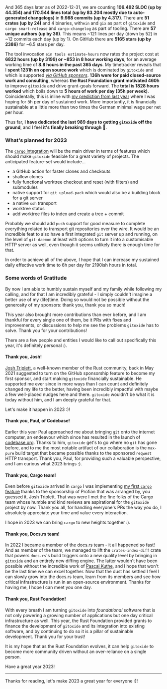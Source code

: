 And 365 days later as of 2022-12-31, we are counting **106.492 SLOC (up by 44.354) and 170.544 lines total (up by 83.204 mostly due to auto-generated changelogs)** in **9.988 commits (up by 4.317)**. There are **51 crates (up by 24)** and 4 binaries, with`ein` and `gix` as part of `gitoxide` and `cargo smart-release` and `cargo-changelog` as part of tooling. There are **57 unique authors (up by 36)**. This means ~121 lines per day (down by 52) in ~12 commits each day (up by 1). On GitHub there are **5165 stars (up by 2386)** for ~6.5 stars per day.

The tool invocation `ein tools estimate-hours` now rates the project cost at **6822 hours (up by 3199) or ~853 in 8 hour working days**, for an average working time of **8.8 hours in the past 365 days**. My timetracker reveals that I **spent 1231h on open source work** which is dominated by `gitoxide` and which is supported [_via GitHub sponsors_](https://github.com/sponsors/Byron). **136h were for paid closed-source work and consulting**, whereas **the Rust Foundation grant motivated 460h** to improve `gitoxide` and drive grant-goals forward. The **total is 1828 hours worked** which boils down to **5 hours of work per day (35h per week)**. Coincidentally, this is inline with [my prediction from last year](https://github.com/Byron/gitoxide/discussions/285) where I was hoping for 5h per day of sustained work. More importantly, it is financially sustainable at a little more than two times the German minimal wage per net per hour.

Thus far, **I have dedicated the last 989 days to getting `gitoxide` off the ground**, and I feel **it's finally breaking through** 🎉.

### What's planned for 2023

The [`cargo` integration](https://github.com/rust-lang/cargo/pull/11448) will be the main driver in terms of features which should make `gitoxide` feasible for a great variety of projects. The anticipated feature-set would include…

- a GitHub action for faster clones and checkouts
- shallow clones
- fully functional worktree checkout and reset (with filters) and submodules
- native support for `git upload-pack` which would also be a building block for a git server
- a native `ssh` transport
- worktree status
- add worktree files to index and create a tree + commit

Probably we should add `push` support for good measure to complete everything related to transport git repositories over the wire. It would be an incredible feat to also have a first integrated `git` server up and running, on the level of `git-daemon` at least with options to turn it into a customisable HTTP server as well, even though it seems unlikely there is enough time for that.

In order to achieve all of the above, I hope that I can increase my sustained daily effective work time to 6h per day for 2190ish hours in total.

### Some words of Gratitude

By now I am able to humbly sustain myself and my family while following my calling, and for that I am incredibly grateful - I simply couldn't imagine a better use of my (life)time. Doing so would not be possible without the generosity of my sponsors: thank you, thank you so much!

This year also brought more contributions than ever before, and I am thankful for every single one of them, be it PRs with fixes and improvements, or discussions to help me see the problems `gitoxide` has to solve. Thank you for your contributions!

There are a few people and entities I would like to call out specifically this year, it's definitely personal :).

#### Thank you, Josh!

[Josh Triplett](https://joshtriplett.org/), a well-known member of the Rust community, back in May 2021 suggested to turn on the GitHub sponsorship feature  to become my first sponsor, and start making `gitoxide` financially sustainable. He supported me ever since in more ways than I can count and definitely changed my life to the better, having been incredibly impactful with maybe a few well-placed nudges here and there. `gitoxide` wouldn't be what it is today without him, and I am deeply grateful for that.

Let's make it happen in 2023 :)!

#### Thank you, Paul, of Codebase!

Earlier this year Paul approached me about bringing `git` onto the internet computer, an endeavour which since has resulted in the launch of [codebase.org](https://codebase.org). Thanks to him, `gitoxide` get's to go where no `git` has gone before, and to me the most notable artifact of our collaboration is the `max-pure` build target that became possible thanks to the sponsored `reqwest` HTTP transport. Thank you, Paul, for providing such a valuable perspective, and I am curious what 2023 brings :).

#### Thank you, Cargo team!

Even before `gitoxide` arrived in `cargo` I was implementing [my first `cargo` feature](https://github.com/rust-lang/cargo/pull/9992) thanks to the sponsorship of Profian that was arranged by, you guessed it, Josh Triplett. That was were I met the fine folks of the Cargo team whose humble and kind reviews are aspirational for the `gitoxide` project by now. Thank you all, for handling everyone's PRs the way you do, I absolutely appreciate your time and value every interaction.

I hope in 2023 we can bring `cargo` to new heights together :).

#### Thank you, Docs.rs team!

In 2022 I became a member of the docs.rs team - it all happened so fast! And as member of the team, we managed to lift the `crates-index-diff` crate that powers `docs.rs`'s build triggers onto a new quality level by bringing in `gitoxide` and an entirely new diffing engine. The latter wouldn't have been possible without the incredible work of [Pascal Kuthe](https://github.com/pascalkuthe), and I hope that won't be the last time we can excel together.
Now that the dust has settled I feel I can slowly grow into the docs.rs team, learn from its members and see how critical infrastructure is run in an open-source environment. Thanks for having me, I hope I can meet you one day.

#### Thank you, Rust Foundation!

With every breath I am turning `gitoxide` into _foundational_ software that is not only powering a growing number of applications but one day critical infrastructure as well. This year, the Rust Foundation provided grants to finance the development of `gitoxide` and its integration into existing software, and by continuing to do so it is a pillar of sustainable development. Thank you for your trust!

It is my hope that as the Rust Foundation evolves, it can help `gitoxide` to become more community driven without an over-reliance on a single person.

Have a great year 2023!

----

Thanks for reading, let's make 2023 a great year for everyone :)!
